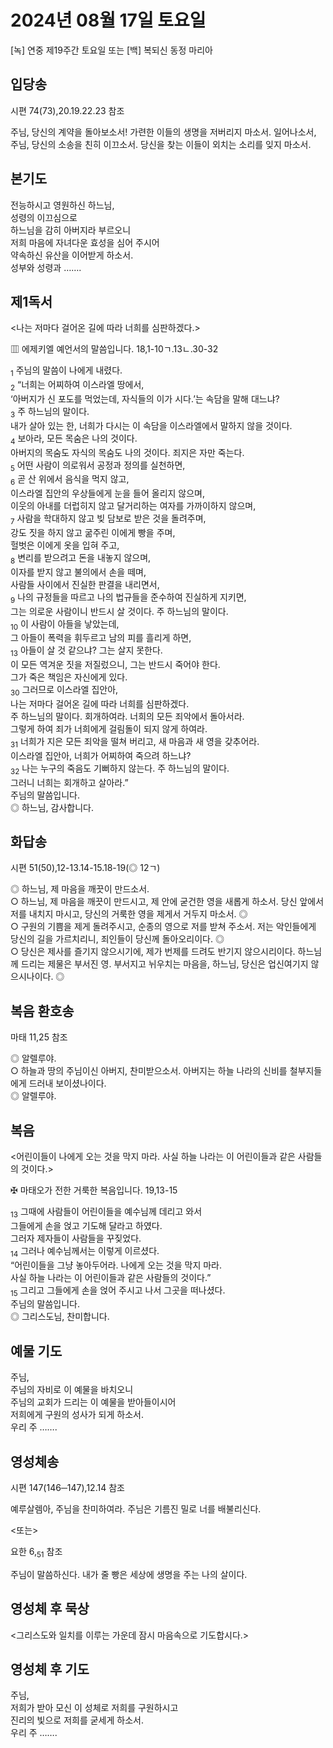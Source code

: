 # 2024년 08월 17일 토요일

[녹] 연중 제19주간 토요일 또는 [백] 복되신 동정 마리아  


## 입당송

시편 74(73),20.19.22.23 참조

주님, 당신의 계약을 돌아보소서! 가련한 이들의 생명을 저버리지 마소서. 일어나소서, 주님, 당신의 소송을 친히 이끄소서. 당신을 찾는 이들이 외치는 소리를 잊지 마소서.  
  
## 본기도

전능하시고 영원하신 하느님,  
성령의 이끄심으로  
하느님을 감히 아버지라 부르오니  
저희 마음에 자녀다운 효성을 심어 주시어  
약속하신 유산을 이어받게 하소서.  
성부와 성령과 …….  
  
## 제1독서

<나는 저마다 걸어온 길에 따라 너희를 심판하겠다.>

▥ 에제키엘 예언서의 말씀입니다. 18,1-10ㄱ.13ㄴ.30-32

<sub>1</sub> 주님의 말씀이 나에게 내렸다.  
<sub>2</sub> “너희는 어찌하여 이스라엘 땅에서,  
‘아버지가 신 포도를 먹었는데, 자식들의 이가 시다.’는 속담을 말해 대느냐?  
<sub>3</sub> 주 하느님의 말이다.  
내가 살아 있는 한, 너희가 다시는 이 속담을 이스라엘에서 말하지 않을 것이다.  
<sub>4</sub> 보아라, 모든 목숨은 나의 것이다.  
아버지의 목숨도 자식의 목숨도 나의 것이다. 죄지은 자만 죽는다.  
<sub>5</sub> 어떤 사람이 의로워서 공정과 정의를 실천하면,  
<sub>6</sub> 곧 산 위에서 음식을 먹지 않고,  
이스라엘 집안의 우상들에게 눈을 들어 올리지 않으며,  
이웃의 아내를 더럽히지 않고 달거리하는 여자를 가까이하지 않으며,  
<sub>7</sub> 사람을 학대하지 않고 빚 담보로 받은 것을 돌려주며,  
강도 짓을 하지 않고 굶주린 이에게 빵을 주며,  
헐벗은 이에게 옷을 입혀 주고,  
<sub>8</sub> 변리를 받으려고 돈을 내놓지 않으며,  
이자를 받지 않고 불의에서 손을 떼며,  
사람들 사이에서 진실한 판결을 내리면서,  
<sub>9</sub> 나의 규정들을 따르고 나의 법규들을 준수하여 진실하게 지키면,  
그는 의로운 사람이니 반드시 살 것이다. 주 하느님의 말이다.  
<sub>10</sub> 이 사람이 아들을 낳았는데,  
그 아들이 폭력을 휘두르고 남의 피를 흘리게 하면,  
<sub>13</sub> 아들이 살 것 같으냐? 그는 살지 못한다.  
이 모든 역겨운 짓을 저질렀으니, 그는 반드시 죽어야 한다.  
그가 죽은 책임은 자신에게 있다.  
<sub>30</sub> 그러므로 이스라엘 집안아,  
나는 저마다 걸어온 길에 따라 너희를 심판하겠다.  
주 하느님의 말이다. 회개하여라. 너희의 모든 죄악에서 돌아서라.  
그렇게 하여 죄가 너희에게 걸림돌이 되지 않게 하여라.  
<sub>31</sub> 너희가 지은 모든 죄악을 떨쳐 버리고, 새 마음과 새 영을 갖추어라.  
이스라엘 집안아, 너희가 어찌하여 죽으려 하느냐?  
<sub>32</sub> 나는 누구의 죽음도 기뻐하지 않는다. 주 하느님의 말이다.  
그러니 너희는 회개하고 살아라.”  
주님의 말씀입니다.  
◎ 하느님, 감사합니다.  
  
## 화답송

시편 51(50),12-13.14-15.18-19(◎ 12ㄱ)

◎ 하느님, 제 마음을 깨끗이 만드소서.  
○ 하느님, 제 마음을 깨끗이 만드시고, 제 안에 굳건한 영을 새롭게 하소서. 당신 앞에서 저를 내치지 마시고, 당신의 거룩한 영을 제게서 거두지 마소서. ◎  
○ 구원의 기쁨을 제게 돌려주시고, 순종의 영으로 저를 받쳐 주소서. 저는 악인들에게 당신의 길을 가르치리니, 죄인들이 당신께 돌아오리이다. ◎  
○ 당신은 제사를 즐기지 않으시기에, 제가 번제를 드려도 반기지 않으시리이다. 하느님께 드리는 제물은 부서진 영. 부서지고 뉘우치는 마음을, 하느님, 당신은 업신여기지 않으시나이다. ◎  
  
## 복음 환호송

마태 11,25 참조

◎ 알렐루야.  
○ 하늘과 땅의 주님이신 아버지, 찬미받으소서. 아버지는 하늘 나라의 신비를 철부지들에게 드러내 보이셨나이다.  
◎ 알렐루야.  
  
## 복음

<어린이들이 나에게 오는 것을 막지 마라. 사실 하늘 나라는 이 어린이들과 같은 사람들의 것이다.>

✠ 마태오가 전한 거룩한 복음입니다. 19,13-15

<sub>13</sub> 그때에 사람들이 어린이들을 예수님께 데리고 와서  
그들에게 손을 얹고 기도해 달라고 하였다.  
그러자 제자들이 사람들을 꾸짖었다.  
<sub>14</sub> 그러나 예수님께서는 이렇게 이르셨다.  
“어린이들을 그냥 놓아두어라. 나에게 오는 것을 막지 마라.  
사실 하늘 나라는 이 어린이들과 같은 사람들의 것이다.”  
<sub>15</sub> 그리고 그들에게 손을 얹어 주시고 나서 그곳을 떠나셨다.  
주님의 말씀입니다.  
◎ 그리스도님, 찬미합니다.  
  
## 예물 기도

주님,  
주님의 자비로 이 예물을 바치오니  
주님의 교회가 드리는 이 예물을 받아들이시어  
저희에게 구원의 성사가 되게 하소서.  
우리 주 …….  
  
## 영성체송

시편 147(146─147),12.14 참조

예루살렘아, 주님을 찬미하여라. 주님은 기름진 밀로 너를 배불리신다.  
  
<또는>  
  
요한 6,<sub>51</sub> 참조  
  
주님이 말씀하신다. 내가 줄 빵은 세상에 생명을 주는 나의 살이다.  
## 영성체 후 묵상

<그리스도와 일치를 이루는 가운데 잠시 마음속으로 기도합시다.>  
## 영성체 후 기도

주님,  
저희가 받아 모신 이 성체로 저희를 구원하시고  
진리의 빛으로 저희를 굳세게 하소서.  
우리 주 …….